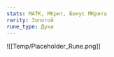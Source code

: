 ```yaml
---
stats: МАТК, МКрит, Бонус МКрита
rarity: Золотой
rune_type: Духи
---
```

![[Temp/Placeholder_Rune.png]]
